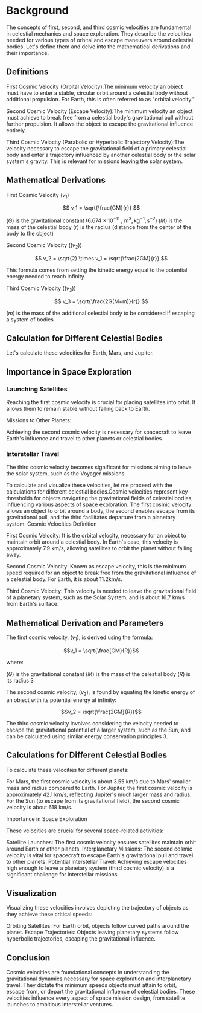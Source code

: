 # Background

The concepts of first, second, and third cosmic velocities are fundamental in celestial mechanics and space exploration. They describe the velocities needed for various types of orbital and escape maneuvers around celestial bodies. Let's define them and delve into the mathematical derivations and their importance.

## Definitions

First Cosmic Velocity (Orbital Velocity):The minimum velocity an object must have to enter a stable, circular orbit around a celestial body without additional propulsion. For Earth, this is often referred to as "orbital velocity."

Second Cosmic Velocity (Escape Velocity):The minimum velocity an object must achieve to break free from a celestial body's gravitational pull without further propulsion. It allows the object to escape the gravitational influence entirely.

Third Cosmic Velocity (Parabolic or Hyperbolic Trajectory Velocity):The velocity necessary to escape the gravitational field of a primary celestial body and enter a trajectory influenced by another celestial body or the solar system's gravity. This is relevant for missions leaving the solar system.

## Mathematical Derivations

First Cosmic Velocity $(v_1)$

$$ v_1 = \sqrt{\frac{GM}{r}} $$

$(G)$ is the gravitational constant $(6.674 \times 10^{-11}$ , $\text{m}^3,\text{kg}^{-1},\text{s}^{-2})$
$(M)$ is the mass of the celestial body
$(r)$ is the radius (distance from the center of the body to the object)

Second Cosmic Velocity $((v_2))$

$$ v_2 = \sqrt{2} \times v_1 = \sqrt{\frac{2GM}{r}} $$

This formula comes from setting the kinetic energy equal to the potential energy needed to reach infinity.

Third Cosmic Velocity $((v_3))$

$$ v_3 = \sqrt{\frac{2G(M+m)}{r}} $$

$(m)$ is the mass of the additional celestial body to be considered if escaping a system of bodies.

## Calculation for Different Celestial Bodies

Let's calculate these velocities for Earth, Mars, and Jupiter.

## Importance in Space Exploration

### Launching Satellites

Reaching the first cosmic velocity is crucial for placing satellites into orbit. It allows them to remain stable without falling back to Earth.

Missions to Other Planets:  

Achieving the second cosmic velocity is necessary for spacecraft to leave Earth's influence and travel to other planets or celestial bodies.

### Interstellar Travel  

The third cosmic velocity becomes significant for missions aiming to leave the solar system, such as the Voyager missions.

To calculate and visualize these velocities, let me proceed with the calculations for different celestial bodies.Cosmic velocities represent key thresholds for objects navigating the gravitational fields of celestial bodies, influencing various aspects of space exploration. The first cosmic velocity allows an object to orbit around a body, the second enables escape from its gravitational pull, and the third facilitates departure from a planetary system.
Cosmic Velocities Definition

First Cosmic Velocity: It is the orbital velocity, necessary for an object to maintain orbit around a celestial body. In Earth's case, this velocity is approximately 7.9 km/s, allowing satellites to orbit the planet without falling away.

Second Cosmic Velocity: Known as escape velocity, this is the minimum speed required for an object to break free from the gravitational influence of a celestial body. For Earth, it is about 11.2km/s.

Third Cosmic Velocity: This velocity is needed to leave the gravitational field of a planetary system, such as the Solar System, and is about 16.7 km/s from Earth's surface.

## Mathematical Derivation and Parameters

The first cosmic velocity, $(v_1)$, is derived using the formula:

$$v_1 = \sqrt{\frac{GM}{R}}$$

where:

$(G)$ is the gravitational constant
$(M)$ is the mass of the celestial body
$(R)$ is its radius 3

The second cosmic velocity, $(v_2)$, is found by equating the kinetic energy of an object with its potential energy at infinity:

$$v_2 = \sqrt{\frac{2GM}{R}}$$

The third cosmic velocity involves considering the velocity needed to escape the gravitational potential of a larger system, such as the Sun, and can be calculated using similar energy conservation principles 3.

## Calculations for Different Celestial Bodies

To calculate these velocities for different planets:

For Mars, the first cosmic velocity is about 3.55 km/s due to Mars' smaller mass and radius compared to Earth.
For Jupiter, the first cosmic velocity is approximately 42.1 km/s, reflecting Jupiter's much larger mass and radius.
For the Sun (to escape from its gravitational field), the second cosmic velocity is about 618 km/s.

Importance in Space Exploration

These velocities are crucial for several space-related activities:

Satellite Launches: The first cosmic velocity ensures satellites maintain orbit around Earth or other planets.
Interplanetary Missions: The second cosmic velocity is vital for spacecraft to escape Earth's gravitational pull and travel to other planets.
Potential Interstellar Travel: Achieving escape velocities high enough to leave a planetary system (third cosmic velocity) is a significant challenge for interstellar missions.

## Visualization

Visualizing these velocities involves depicting the trajectory of objects as they achieve these critical speeds:

Orbiting Satellites: For Earth orbit, objects follow curved paths around the planet.
Escape Trajectories: Objects leaving planetary systems follow hyperbolic trajectories, escaping the gravitational influence.

## Conclusion

Cosmic velocities are foundational concepts in understanding the gravitational dynamics necessary for space exploration and interplanetary travel. They dictate the minimum speeds objects must attain to orbit, escape from, or depart the gravitational influence of celestial bodies. These velocities influence every aspect of space mission design, from satellite launches to ambitious interstellar ventures.
